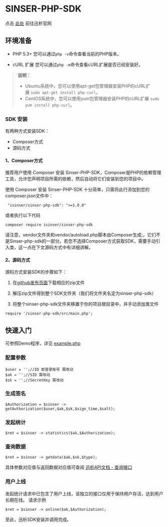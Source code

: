 # SINSER-PHP-SDK
点击 [此处](http://sinser.applinzi.com/) 前往迅析官网


## 环境准备
*   PHP 5.3+
    您可以通过`php -v`命令查看当前的PHP版本。

*   cURL 扩展
    您可以通过`php -m`命令查看cURL扩展是否已经安装好。
	
> **说明：**
> 
> *   Ubuntu系统中，您可以使用apt-get包管理器安装PHP的cURL扩展 `sudo apt-get install php-curl`。
> *   CentOS系统中，您可以使用yum包管理器安装PHP的cURL扩展 `sudo yum install php-curl`。

### SDK 安装
有两种方式安装SDK：
* Composer方式
* 源码方式

#### 1、Composer方式
推荐用户使用 Composer 安装 Sinser-PHP-SDK，Composer是PHP的依赖管理工具，允许您声明项目所需的依赖，然后自动将它们安装到您的项目中。

使用 Composer 安装 Sinser-PHP-SDK 十分简单，只需将此行添加到您的composer.json文件中：

```
 "isinser/sinser-php-sdk": ">=1.0.0"
```

或者执行以下代码
```
composer require isinser/sinser-php-sdk
```
请注意，vendor文件夹和vendor/autoload.php脚本由Composer生成;，它们不是Sinser-php-sdk的一部分。若您不选择Composer方式获取SDK，需要手动引入类，这一点在下文源码方式中有详细讲解。

#### 2、源码方式
源码方式安装SDK的步骤如下：

1.  在[github发布页面](https://github.com/iSinser/sinser-php-sdk)下载相应的zip文件

2.  解压zip文件得到整个SDK文件夹（我们将文件夹名定为sinser-php-sdk）

3.  将整个sinser-php-sdk文件夹移置于你的项目根目录中，并手动添加类文件
```
require '/sinser-php-sdk/src/main.php';
```

## 快速入门 
可参照Demo程序，详见 [example.php](https://github.com/iSinser/sinser-php-sdk/blob/master/example.php)

### 配置参数
```
$user = '';//ID 即登录帐号 需改动
$ak = '';//SID 需改动
$sk = '';//SecretKey 需改动
```
### 生成签名
```
$Authorization = $sinser -> getAuthorization($user,$ak,$sk,$sign_time,$salt);
```
### 发起统计
```
$ret = $sinser -> statistics($ak,$Authorization);
```
### 查询数据
```
$ret = $sinser -> getdata($ak,$sk,$type);
```
具体参数对应值与返回数据对应值可查阅 [迅析API文档 - 查询接口](https://www.kancloud.cn/aipaiteam/sinser/711067)

### 用户上线
发起统计请求中已包含了用户上线，该独立的接口仅用于保持用户存活，达到用户长期在线。
请求示例

```
$ret = $sinser -> online($ak,$Authorization);
```
至此，迅析SDK安装并调用完成。

